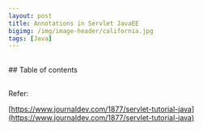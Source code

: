 ```yaml
---
layout: post
title: Annotations in Servlet JavaEE
bigimg: /img/image-header/california.jpg
tags: [Java]
---
```







<br>
## Table of contents





<br>

## 


Refer:

[https://www.journaldev.com/1877/servlet-tutorial-java](https://www.journaldev.com/1877/servlet-tutorial-java)